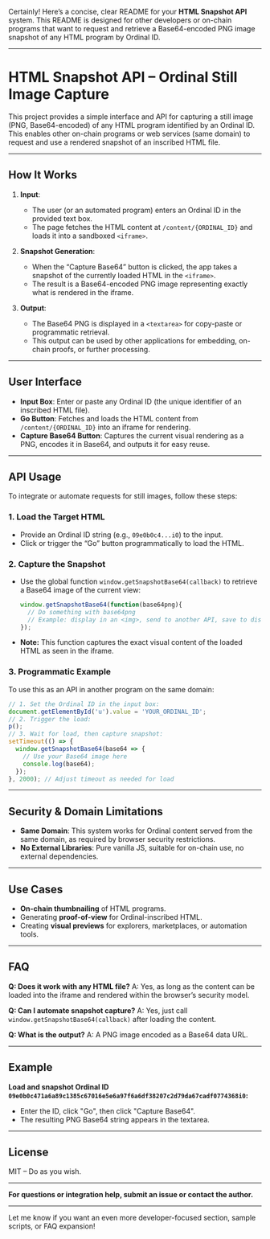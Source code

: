 Certainly! Here’s a concise, clear README for your **HTML Snapshot API** system. This README is designed for other developers or on-chain programs that want to request and retrieve a Base64-encoded PNG image snapshot of any HTML program by Ordinal ID.

---

# HTML Snapshot API – Ordinal Still Image Capture

This project provides a simple interface and API for capturing a still image (PNG, Base64-encoded) of any HTML program identified by an Ordinal ID. This enables other on-chain programs or web services (same domain) to request and use a rendered snapshot of an inscribed HTML file.

---

## How It Works

1. **Input**:

   * The user (or an automated program) enters an Ordinal ID in the provided text box.
   * The page fetches the HTML content at `/content/{ORDINAL_ID}` and loads it into a sandboxed `<iframe>`.

2. **Snapshot Generation**:

   * When the “Capture Base64” button is clicked, the app takes a snapshot of the currently loaded HTML in the `<iframe>`.
   * The result is a Base64-encoded PNG image representing exactly what is rendered in the iframe.

3. **Output**:

   * The Base64 PNG is displayed in a `<textarea>` for copy-paste or programmatic retrieval.
   * This output can be used by other applications for embedding, on-chain proofs, or further processing.

---

## User Interface

* **Input Box**: Enter or paste any Ordinal ID (the unique identifier of an inscribed HTML file).
* **Go Button**: Fetches and loads the HTML content from `/content/{ORDINAL_ID}` into an iframe for rendering.
* **Capture Base64 Button**: Captures the current visual rendering as a PNG, encodes it in Base64, and outputs it for easy reuse.

---

## API Usage

To integrate or automate requests for still images, follow these steps:

### 1. Load the Target HTML

* Provide an Ordinal ID string (e.g., `09e0b0c4...i0`) to the input.
* Click or trigger the “Go” button programmatically to load the HTML.

### 2. Capture the Snapshot

* Use the global function `window.getSnapshotBase64(callback)` to retrieve a Base64 image of the current view:

  ```js
  window.getSnapshotBase64(function(base64png){
    // Do something with base64png
    // Example: display in an <img>, send to another API, save to disk, etc.
  });
  ```
* **Note:** This function captures the exact visual content of the loaded HTML as seen in the iframe.

### 3. Programmatic Example

To use this as an API in another program on the same domain:

```js
// 1. Set the Ordinal ID in the input box:
document.getElementById('u').value = 'YOUR_ORDINAL_ID';
// 2. Trigger the load:
p();
// 3. Wait for load, then capture snapshot:
setTimeout(() => {
  window.getSnapshotBase64(base64 => {
    // Use your Base64 image here
    console.log(base64);
  });
}, 2000); // Adjust timeout as needed for load
```

---

## Security & Domain Limitations

* **Same Domain**: This system works for Ordinal content served from the same domain, as required by browser security restrictions.
* **No External Libraries**: Pure vanilla JS, suitable for on-chain use, no external dependencies.

---

## Use Cases

* **On-chain thumbnailing** of HTML programs.
* Generating **proof-of-view** for Ordinal-inscribed HTML.
* Creating **visual previews** for explorers, marketplaces, or automation tools.

---

## FAQ

**Q: Does it work with any HTML file?**
A: Yes, as long as the content can be loaded into the iframe and rendered within the browser’s security model.

**Q: Can I automate snapshot capture?**
A: Yes, just call `window.getSnapshotBase64(callback)` after loading the content.

**Q: What is the output?**
A: A PNG image encoded as a Base64 data URL.

---

## Example

**Load and snapshot Ordinal ID `09e0b0c471a6a89c1385c67016e5e6a97f6a6df38207c2d79da67cadf0774368i0`:**

* Enter the ID, click "Go", then click "Capture Base64".
* The resulting PNG Base64 string appears in the textarea.

---

## License

MIT – Do as you wish.

---

**For questions or integration help, submit an issue or contact the author.**

---

Let me know if you want an even more developer-focused section, sample scripts, or FAQ expansion!
